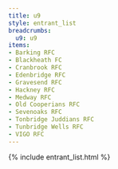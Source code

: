 ```yaml
---
title: u9
style: entrant_list
breadcrumbs:
  u9: u9
items:
- Barking RFC
- Blackheath FC
- Cranbrook RFC
- Edenbridge RFC
- Gravesend RFC
- Hackney RFC
- Medway RFC
- Old Cooperians RFC
- Sevenoaks RFC
- Tonbridge Juddians RFC
- Tunbridge Wells RFC
- VIGO RFC
---
```


{% include entrant_list.html %}
